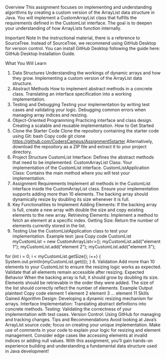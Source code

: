 Overview
This assignment focuses on implementing and understanding algorithms by creating a custom version of the ArrayList data structure in Java. You will implement a CustomArrayList class that fulfills the requirements defined in the CustomList interface. The goal is to deepen your understanding of how ArrayLists function internally.

Important Note
In the instructional material, there is a reference to SourceTree. Instead of SourceTree, we recommend using GitHub Desktop for version control. You can install GitHub Desktop following the guide here: GitHub Desktop Installation Guide.

What You Will Learn
1. Data Structures
Understanding the workings of dynamic arrays and how they grow.
Implementing a custom version of the ArrayList data structure.
2. Abstract Methods
How to implement abstract methods in a concrete class.
Translating an interface specification into a working implementation.
3. Testing and Debugging
Testing your implementation by writing test cases and validating your logic.
Debugging common errors when managing array indices and resizing.
4. Object-Oriented Programming
Practicing interface and class design.
Creating a scalable and reusable implementation.
How to Get Started
1. Clone the Starter Code
Clone the repository containing the starter code using Git:
bash
Copy code
git clone https://github.com/CodersCampus/Assignment5starter
Alternatively, download the repository as a ZIP file and extract it to your project directory.
2. Project Structure
CustomList Interface: Defines the abstract methods that need to be implemented.
CustomArrayList Class: Your implementation of the CustomList interface.
CustomListApplication Class: Contains the main method where you will test your implementation.
3. Assignment Requirements
Implement all methods in the CustomList interface inside the CustomArrayList class.
Ensure your implementation supports adding more than 10 elements. The backing array should dynamically resize by doubling its size whenever it is full.
4. Key Functionalities to Implement
Adding Elements:
If the backing array is full, create a new array with double the size and copy existing elements to the new array.
Retrieving Elements:
Implement a method to fetch an element at a specific index.
Getting Size:
Return the number of elements currently stored in the list.
5. Testing
Use the CustomListApplication class to test your implementation.
Example test:
java
Copy code
CustomList<String> myCustomList = new CustomArrayList<>();
myCustomList.add("element 1");
myCustomList.add("element 2");
myCustomList.add("element 3");

for (int i = 0; i < myCustomList.getSize(); i++) {
    System.out.println(myCustomList.get(i));
}
6. Validation
Add more than 10 elements to your CustomList to ensure the resizing logic works as expected.
Validate that all elements remain accessible after resizing.
Expected Behavior
When the backing array is full, it should grow by doubling its size.
Elements should be retrievable in the order they were added.
The size of the list should correctly reflect the number of elements.
Example Output
plaintext
Copy code
element 1
element 2
element 3
...
element 11
Skills Gained
Algorithm Design: Developing a dynamic resizing mechanism for arrays.
Interface Implementation: Translating abstract definitions into concrete methods.
Testing: Validating the correctness of your implementation with test cases.
Version Control: Using GitHub for managing and tracking changes.
Tips and Recommendations
Avoid looking at Java’s ArrayList source code; focus on creating your unique implementation.
Make use of comments in your code to explain your logic for resizing and element management.
Consider edge cases like accessing elements at invalid indices or adding null values.
With this assignment, you’ll gain hands-on experience building and understanding a fundamental data structure used in Java development!
 
